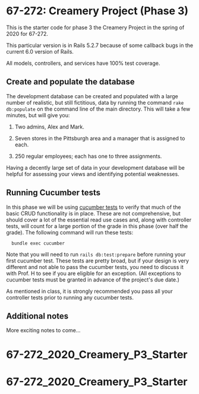 67-272: Creamery Project (Phase 3)
===

This is the starter code for phase 3 the Creamery Project in the spring of 2020 for 67-272.

This particular version is in Rails 5.2.7 because of some callback bugs in the current 6.0 version of Rails.

All models, controllers, and services have 100% test coverage.


Create and populate the database
---
The development database can be created and populated with a large number of realistic, but still fictitious, data by running the command `rake db:populate` on the command line of the main directory.  This will take a few minutes, but will give you:

1. Two admins, Alex and Mark.

2. Seven stores in the Pittsburgh area and a manager that is assigned to each.

3. 250 regular employees; each has one to three assignments. 

Having a decently large set of data in your development database will be helpful for assessing your views and identifying potential weaknesses.


Running Cucumber tests
---
In this phase we will be using [cucumber tests](https://cukes.info/) to verify that much of the basic CRUD functionality is in place.  These are not comprehensive, but should cover a lot of the essential read use cases and, along with controller tests, will count for a large portion of the grade in this phase (over half the grade).  The following command will run these tests:

```
  bundle exec cucumber
```

Note that you will need to run `rails db:test:prepare` before running your first cucumber test.  These tests are pretty broad, but if your design is very different and not able to pass the cucumber tests, you need to discuss it with Prof. H to see if you are eligible for an exception.  (All exceptions to cucumber tests must be granted in advance of the project's due date.)

As mentioned in class, it is strongly recommended you pass all your controller tests prior to running any cucumber tests.


Additional notes
---
More exciting notes to come...
# 67-272_2020_Creamery_P3_Starter
# 67-272_2020_Creamery_P3_Starter
